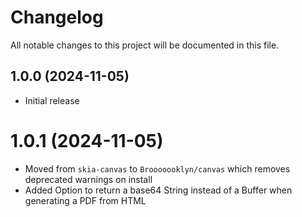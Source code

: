 # Changelog

All notable changes to this project will be documented in this file.

## 1.0.0 (2024-11-05)

- Initial release

# 1.0.1 (2024-11-05)

- Moved from `skia-canvas` to `Brooooooklyn/canvas` which removes deprecated warnings on install
- Added Option to return a base64 String instead of a Buffer when generating a PDF from HTML